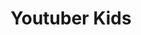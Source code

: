 ---
title: 'Youtuber Kids'
category: ['diseno', 'audiovisual']
banner: '/images/courses/youtuber-kids.jpg'
age: [8, 11]
---